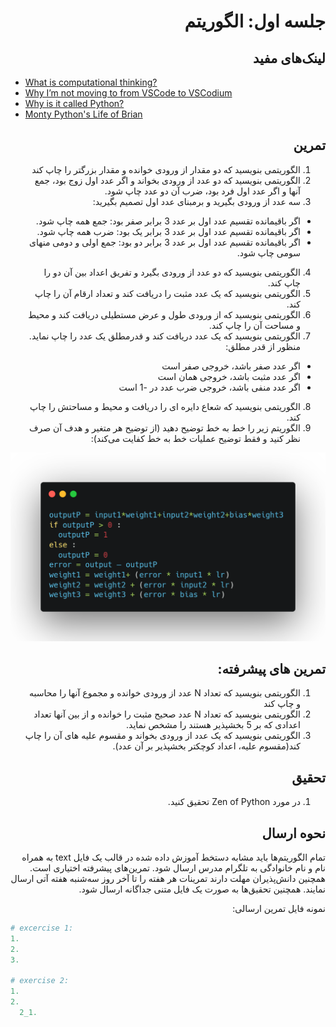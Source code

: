 <div dir="rtl">

# جلسه اول: الگوریتم

  ## لینک‌های مفید

  </div>

  - [What is computational thinking?](https://www.computationalthinking.org/)
  - [Why I’m not moving to from VSCode to VSCodium](https://www.youtube.com/watch?v=Yf8O5c94KtY)
  - [Why is it called Python?](https://docs.python.org/3/faq/general.html#do-i-have-to-like-monty-python-s-flying-circus)
  - [Monty Python's Life of Brian](https://www.imdb.com/title/tt0079470/)

<div dir="rtl">

  ## تمرین
  1. الگوریتمی بنویسید که دو مقدار از ورودی خوانده و مقدار بزرگتر را چاپ کند
  2. الگوریتمی بنویسید که دو عدد از ورودی بخواند و اگر عدد اول زوج بود، جمع آنها و اگر عدد اول فرد بود، ضرب آن دو عدد چاپ شود.
  3. سه عدد از ورودی بگیرید و برمبنای عدد اول تصمیم بگیرید:
  - اگر باقیمانده تقسیم عدد اول بر عدد 3 برابر صفر بود: جمع همه چاپ شود.
  - اگر باقیمانده تقسیم عدد اول بر عدد 3 برابر یک بود: ضرب همه چاپ شود.
  - اگر باقیمانده تقسیم عدد اول بر عدد 3 برابر دو بود: جمع اولی و دومی منهای سومی چاپ شود.

  4. الگوریتمی بنویسید که دو عدد از ورودی بگیرد و تفریق اعداد بین آن دو را چاپ کند.
  5. الگوریتمی بنویسید که  یک عدد مثبت را دریافت کند و تعداد ارقام آن را چاپ کند.
  6. الگوریتمی بنویسید که از ورودی طول و عرض مستطیلی دریافت کند و محیط و مساحت آن را چاپ کند.
  7. الگوریتمی بنویسید که یک عدد دریافت کند و قدرمطلق یک عدد را چاپ نماید. منظور از قدر مطلق:
  - اگر عدد صفر باشد، خروجی صفر است
  - اگر عدد مثبت باشد، خروجی همان است
  - اگر عدد منفی باشد، خروجی ضرب عدد در -1 است

  8. الگوریتمی بنویسید که شعاع دایره ای را دریافت و محیط و مساحتش را چاپ کند.
  9. الگوریتم زیر را خط به خط توضیح دهید (از توضیح هر متغیر و هدف آن صرف نظر کنید و فقط توضیح عملیات خط به خط کفایت می‌کند):

  ![Algorithm Description](./perceptron.png)



  ## تمرین های پیشرفته:
  1. الگوریتمی بنویسید که تعداد N عدد از ورودی خوانده و مجموع آنها را محاسبه و چاپ کند
  2. الگوریتمی بنویسید که تعداد N عدد صحیح مثبت را خوانده و از بین آنها تعداد اعدادی که بر 5 بخشپذیر هستند را مشخص نماید.
  3. الگوریتمی بنویسید که یک عدد از ورودی بخواند و مقسوم علیه های آن را چاپ کند(مقسوم علیه، اعداد کوچکتر بخشپذیر بر آن عدد).


  ## تحقیق
  1. در مورد Zen of Python تحقیق کنید.

  ## نحوه ارسال

  تمام الگوریتم‌ها باید مشابه دستخط آموزش داده شده در قالب یک فایل text به همراه نام و نام خانوادگی به تلگرام مدرس ارسال شود. تمرین‌های پیشرفته اختیاری است. همچنین دانش‌پذیران مهلت دارند تمرینات هر هفته را تا آخر روز سه‌شنبه هفته آتی ارسال نمایند. همچنین تحقیق‌ها به صورت یک فایل متنی جداگانه ارسال شود.

  نمونه فایل تمرین ارسالی:
  </div>

  ```python
  # excercise 1:
  1.
  2.
  3.

  # exercise 2:
  1.
  2.
    2_1.


  ```
